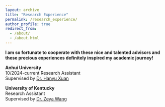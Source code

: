 ```yaml
---
layout: archive
title: "Research Experience"
permalink: /research_experience/
author_profile: true
redirect_from: 
  - /about/
  - /about.html
---
```


**I am so fortunate to cooperate with these nice and talented advisors and these precious experiences definitely inspired my academic journey!**


**Anhui University**<br>                                       10/2024-current
Research Assistant<br>
Supervised by [Dr. Hanyu Xuan](https://xuanhanyu.github.io/)


**University of Kentucky**<br>
Research Assistant<br>
Supervised by [Dr. Zeya Wang](https://zeyawang.github.io)

